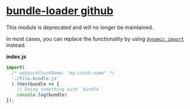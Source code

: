 # [bundle-loader github](https://github.com/webpack-contrib/bundle-loader)

This module is deprecated and will no longer be maintained.

In most cases, you can replace the functionality by using [`dynamic import`](https://webpack.js.org/api/module-methods/#dynamic-expressions-in-import) instead:

**index.js**

```js
import(
  /* webpackChunkName: "my-chunk-name" */
  './file.bundle.js'
  ).then(bundle => {
    // Doing something with `bundle`
    console.log(bundle)
});
```
